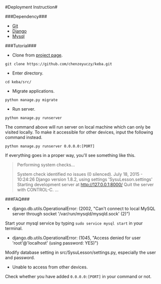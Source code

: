 #Deployment Instruction#


###Dependency###
- [Git](https://git-scm.com/)
- [Django](https://www.djangoproject.com/)
- [Mysql](https://www.mysql.com/)


###Tutorial###
- Clone from [project page](https://github.com/chenzeyuczy/keba).
```
git clone https://github.com/chenzeyuczy/keba.git
```
- Enter directory.
```
cd keba/src/
```
- Migrate applications.
```
python manage.py migrate
```
- Run server.
```
python manage.py runserver
```
The command above will run server on local machine which can only be visited locally. To make it accessible for other devices, input the following command instead.
```
python manage.py runserver 0.0.0.0:[PORT]
```

If everything goes in a proper way, you'll see something like this.
> Performing system checks...
> 
> System check identified no issues (0 silenced).
> July 18, 2015 - 10:24:26
> Django version 1.8.2, using settings 'SysuLesson.settings'
> Starting development server at http://127.0.0.1:8000/
> Quit the server with CONTROL-C.
> ...

###FAQ###
- django.db.utils.OperationalError: (2002, "Can't connect to local MySQL server through socket '/var/run/mysqld/mysqld.sock' (2)")

Start your mysql service by typing ```sudo service mysql start``` in your terminal.

- django.db.utils.OperationalError: (1045, "Access denied for user 'root'@'localhost' (using password: YES)")

Modify database setting in src/SysuLesson/settings.py, especially the user and password.

- Unable to access from other devices.

Check whether you have added ```0.0.0.0:[PORT]``` in your command or not.